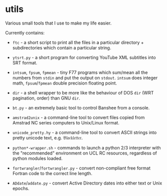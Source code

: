 # utils
Various small tools that I use to make my life easier.

Currently contains:

 * `ftc` - a short script to print all the files in a particular directory + subdirectories which contain a particular string.

 * `ytsrt.py` - a short program for converting YouTube XML subtitles into SRT format.

 * `intsum`, `fpsum`, `fpmean` - tiny F77 programs which sum/mean all the numbers from `stdin` and put the output on `stdout`.  `intsum` does integer math, `fpsum`/`fpmean` double precision floating point.

 * `dir` - a shell wrapper to be more like the behaviour of DOS `dir` (WRT pagination, order) than GNU `dir`.

 * `bt.py` - an extremely basic tool to control Banshee from a console.

 * `amstrad2unix` - a command-line tool to convert files copied from Amstrad NC series computers to Unix/Linux format.

 * `unicode_pretty.hy` - a command-line tool to convert ASCII strings into pretty unicode text, e.g. 𝔅𝔩𝔞𝔠𝔨𝔩𝔢𝔱𝔱𝔢𝔯.

 * `python*-wrapper.sh` - commands to launch a python 2/3 interpreter with the "recommended" environment on UCL RC resources, regardless of python modules loaded.

 * `fortwrangler`/`fortwrangler.py` - convert non-compliant free format Fortran code to the correct line length.

 * `ADdate`/`addate.py` - convert Active Directory dates into either text or Unix epochs.
